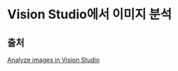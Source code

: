 # Vision Studio에서 이미지 분석

## 출처
[Analyze images in Vision Studio](https://microsoftlearning.github.io/mslearn-ai-fundamentals/Instructions/Labs/03-image-analysis.html)